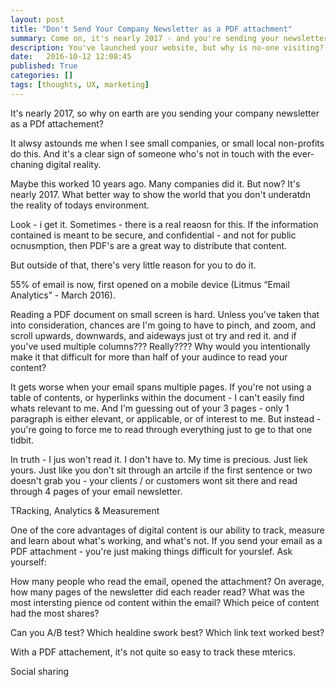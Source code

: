 ```yaml
---
layout: post
title: "Don't Send Your Company Newsletter as a PDF attachment"
summary: Come on, it's nearly 2017 - and you're sending your newsletter as a PDf attachment
description: You've launched your website, but why is no-one visiting? 
date:   2016-10-12 12:08:45
published: True
categories: []
tags: [thoughts, UX, marketing]
---
```


It's nearly 2017, so why on earth are you sending your company newsletter as a PDf attachement? 

It alwsy astounds me when I see small companies, or small local non-profits do this. And it's a clear sign of someone who's not in touch with the ever-chaning digital reality.

Maybe this worked 10 years ago. Many companies did it. But now? It's nearly 2017. What better way to show the world that you don't underatdn the reality of todays environment.

Look - i get it. Sometimes - there is a real reaosn for this. If the information contained is meant to be secure, and confidential - and not for public ocnusmption, then PDF's are a great way to distribute that content.

But outside of that, there's very little reason for you to do it.

55% of email is now, first opened on a mobile device (Litmus “Email Analytics” - March 2016). 

Reading a PDF document on small screen is hard. Unless you've taken that into consideration, chances are I'm going to have to pinch, and zoom, and scroll upwards, downwards, and aideways just ot try and red it. and if you've used multiple columns??? Really???? Why would you intentionally make it that difficult for more than half of your audince to read your content? 

It gets worse when your email spans multiple pages. If you're not using a table of contents, or hyperlinks within the document - I can't easily find whats relevant to me. And I'm guessing out of your 3 pages - only 1 paragraph is either elevant, or applicable, or of interest to me. But instead - you're going to force me to read through everything just to ge to that one tidbit. 

In truth - I jus won't read it. I don't have to. My time is precious. Just liek yours. Just like you don't sit through an artcile if the first sentence or two doesn't grab you - your clients / or customers wont sit there and read through 4 pages of your email newsletter. 

TRacking, Analytics & Measurement

One of the core advantages of digital content is our ability to track, measure and learn about what's working, and what's not. If you send your email as a PDF attachment - you're just making things difficult for yourslef. Ask yourself:

How many people who read the email, opened the attachment? 
On average, how many pages of the newsletter did each reader read?
What was the most intersting pience od content within the email?
Which peice of content had the most shares?

Can you A/B test? Which healdine swork best? Which link text worked best?

With a PDF attachement, it's not quite so easy to track these mterics. 

Social sharing




